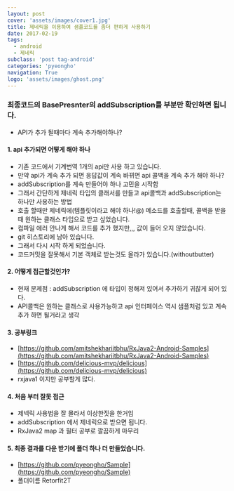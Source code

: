 ```yaml
---
layout: post
cover: 'assets/images/cover1.jpg'
title: 제네릭을 이용하여 샘플코드를 좀더 편하게 사용하기
date: 2017-02-19
tags: 
  - android
  - 제네릭
subclass: 'post tag-android'
categories: 'pyeongho'
navigation: True
logo: 'assets/images/ghost.png'    
---
```




### 최종코드의 BasePresnter의 addSubscription를 부분만 확인하면 됩니다.
  - API가 추가 될때마다 계속 추가해야하나?

#### 1. api 추가되면 어떻게 해야 하나
 - 기존 코드에서 기계번역 1개의 api만 사용 하고 있습니다.
 - 만약 api가 계속 추가 되면 응답값이 계속 바뀌면 api 콜백을 계속 추가 해야 하나?
 - addSubscription를 계속 만들어야 하나 고민을 시작함 
 - 그래서 간단하게 제네릭 타입의 클래서를 만들고 api콜백과 addSubscription는 하나만 사용하는 방법
 - 호출 할때만 제네릭에(템플릿이라고 해야 하나!@) 메소드를 호출할때, 콜백을 받을때 원하는 클래스 타입으로 받고 싶었습니다.
 - 컴파일 에러 안나게 해서 코드를 추가 했지만,,, 값이 들어 오지 않았습니다.
 - git 히스토리에 남아 있습니다. 
 - 그래서 다시 시작 하게 되었습니다.
 - 코드커밋을 잘못해서 기본 객체로 받는것도 올라가 있습니다.(withoutbutter) 

#### 2. 어떻게 접근할것인가?
 - 현재 문제점 : addSubscription 에 타입이 정해져 있어서 추가하기 귀찮게 되어 있다.
 - API콜백은 원하는 클래스로 사용가능하고 api 인터페이스 역시 샘플처럼 있고 계속 추가 하면 될거라고 생각
 
#### 3. 공부링크
 - [https://github.com/amitshekhariitbhu/RxJava2-Android-Samples](https://github.com/amitshekhariitbhu/RxJava2-Android-Samples)
 - [https://github.com/delicious-mvp/delicious](https://github.com/delicious-mvp/delicious)
  - rxjava1 이지만 공부할게 많다.

#### 4. 처음 부터 잘못 접근
 - 제넥릭 사용법을 잘 몰라서 이상한짓을 한거임
 - addSubscription 에서 제네릭으로 받으면 됩니다. 
 - RxJava2 map 과 필터 공부로 깔끔하게 마무리 

#### 5. 최종 결과를 다운 받기에 폴더 하나 더 만들었습니다.
 -  [https://github.com/pyeongho/Sample](https://github.com/pyeongho/Sample)
 - 폴더이름 Retorfit2T